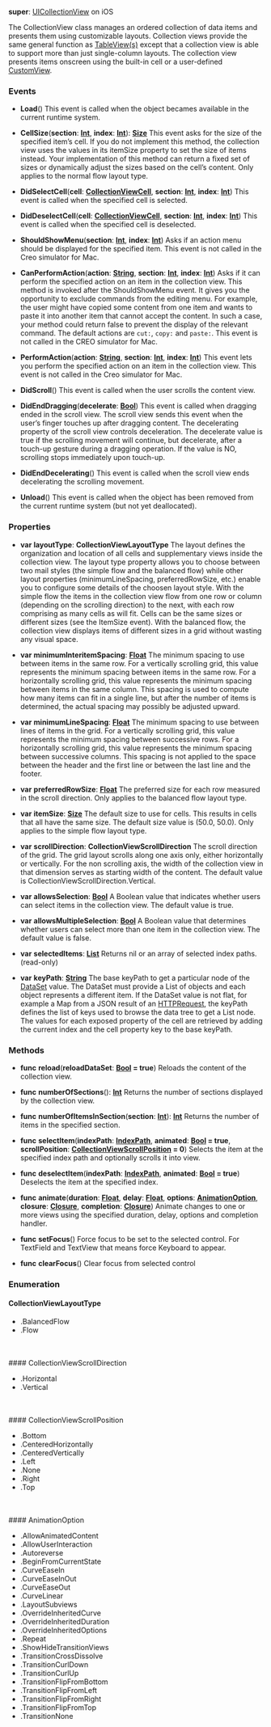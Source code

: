 **super**: [UICollectionView](UICollectionView.md) on iOS

The CollectionView class manages an ordered collection of data items and presents them using customizable layouts. Collection views provide the same general function as <a href="TableView.html">TableView(s)</a> except that a collection view is able to support more than just single-column layouts. The collection view presents items onscreen using the built-in cell or a user-defined <a href="CustomView.html">CustomView</a>.

### Events

* **Load**()
This event is called when the object becames available in the current runtime system.

* **CellSize**(**section**: <strong>[Int](../gravity/types.md)</strong>, **index**: <strong>[Int](../gravity/types.md)</strong>): <strong>[Size](size.md)</strong> 
This event asks for the size of the specified item’s cell. If you do not implement this method, the collection view uses the values in its itemSize property to set the size of items instead. Your implementation of this method can return a fixed set of sizes or dynamically adjust the sizes based on the cell’s content. Only applies to the normal flow layout type.

* **DidSelectCell**(**cell**: <strong>[CollectionViewCell](CollectionViewCell.md)</strong>, **section**: <strong>[Int](../gravity/types.md)</strong>, **index**: <strong>[Int](../gravity/types.md)</strong>)
This event is called when the specified cell is selected.

* **DidDeselectCell**(**cell**: <strong>[CollectionViewCell](CollectionViewCell.md)</strong>, **section**: <strong>[Int](../gravity/types.md)</strong>, **index**: <strong>[Int](../gravity/types.md)</strong>)
This event is called when the specified cell is deselected.

* **ShouldShowMenu**(**section**: <strong>[Int](../gravity/types.md)</strong>, **index**: <strong>[Int](../gravity/types.md)</strong>)
Asks if an action menu should be displayed for the specified item. This event is not called in the Creo simulator for Mac.

* **CanPerformAction**(**action**: <strong>[String](../gravity/types.md)</strong>, **section**: <strong>[Int](../gravity/types.md)</strong>, **index**: <strong>[Int](../gravity/types.md)</strong>)
Asks if it can perform the specified action on an item in the collection view. This method is invoked after the ShouldShowMenu event. It gives you the opportunity to exclude commands from the editing menu. For example, the user might have copied some content from one item and wants to paste it into another item that cannot accept the content. In such a case, your method could return false to prevent the display of the relevant command. The default actions are <code>cut:</code>, <code>copy:</code> and <code>paste:</code>. This event is not called in the CREO simulator for Mac.

* **PerformAction**(**action**: <strong>[String](../gravity/types.md)</strong>, **section**: <strong>[Int](../gravity/types.md)</strong>, **index**: <strong>[Int](../gravity/types.md)</strong>)
This event lets you perform the specified action on an item in the collection view. This event is not called in the Creo simulator for Mac.

* **DidScroll**()
This event is called when the user scrolls the content view.

* **DidEndDragging**(**decelerate**: <strong>[Bool](../gravity/types.md)</strong>)
This event is called when dragging ended in the scroll view. The scroll view sends this event when the user’s finger touches up after dragging content. The decelerating property of the scroll view controls deceleration. The decelerate value is true if the scrolling movement will continue, but decelerate, after a touch-up gesture during a dragging operation. If the value is NO, scrolling stops immediately upon touch-up.

* **DidEndDecelerating**()
This event is called when the scroll view ends decelerating the scrolling movement.

* **Unload**()
This event is called when the object has been removed from the current runtime system (but not yet deallocated).



### Properties

* **var** **layoutType**: **CollectionViewLayoutType**
The layout defines the organization and location of all cells and supplementary views inside the collection view. The layout type property allows you to choose between two mail styles (the simple flow and the balanced flow) while other layout properties (minimumLineSpacing, preferredRowSize, etc.) enable you to configure some details of the choosen layout style.
With the simple flow the items in the collection view flow from one row or column (depending on the scrolling direction) to the next, with each row comprising as many cells as will fit.  Cells can be the same sizes or different sizes (see the ItemSize event).
With the balanced flow, the collection view displays items of different sizes in a grid without wasting any visual space.

* **var** **minimumInteritemSpacing**: **[Float](../gravity/types.md)**
The minimum spacing to use between items in the same row. For a vertically scrolling grid, this value represents the minimum spacing between items in the same row. For a horizontally scrolling grid, this value represents the minimum spacing between items in the same column. This spacing is used to compute how many items can fit in a single line, but after the number of items is determined, the actual spacing may possibly be adjusted upward.

* **var** **minimumLineSpacing**: **[Float](../gravity/types.md)**
The minimum spacing to use between lines of items in the grid. For a vertically scrolling grid, this value represents the minimum spacing between successive rows. For a horizontally scrolling grid, this value represents the minimum spacing between successive columns. This spacing is not applied to the space between the header and the first line or between the last line and the footer.

* **var** **preferredRowSize**: **[Float](../gravity/types.md)**
The preferred size for each row measured in the scroll direction. Only applies to the balanced flow layout type.

* **var** **itemSize**: **[Size](size.md)**
The default size to use for cells. This results in cells that all have the same size. The default size value is (50.0, 50.0). Only applies to the simple flow layout type.

* **var** **scrollDirection**: **CollectionViewScrollDirection**
The scroll direction of the grid. The grid layout scrolls along one axis only, either horizontally or vertically. For the non scrolling axis, the width of the collection view in that dimension serves as starting width of the content. The default value is CollectionViewScrollDirection.Vertical.

* **var** **allowsSelection**: **[Bool](../gravity/types.md)**
A Boolean value that indicates whether users can select items in the collection view. The default value is true.

* **var** **allowsMultipleSelection**: **[Bool](../gravity/types.md)**
A Boolean value that determines whether users can select more than one item in the collection view. The default value is false.

* **var** **selectedItems**: **[List](../gravity/lists.md)**
Returns nil or an array of selected index paths. \(read-only\)

* **var** **keyPath**: **[String](../gravity/types.md)**
The base keyPath to get a particular node of the <a href="DataSet.html">DataSet</a> value. The DataSet must provide a List of objects and each object represents a different item. If the DataSet value is not flat, for example a Map from a JSON result of an <a href="HTTPRequest.html">HTTPRequest</a>, the keyPath defines the list of keys used to browse the data tree to get a List node. The values for each exposed property of the cell are retrieved by adding the current index and the cell property key to the base keyPath.



### Methods

* **func** **reload**(**reloadDataSet**: <strong>[Bool](../gravity/types.md) = true</strong>)
Reloads the content of the collection view.

* **func** **numberOfSections**(): <strong>[Int](../gravity/types.md)</strong> 
Returns the number of sections displayed by the collection view.

* **func** **numberOfItemsInSection**(**section**: <strong>[Int](../gravity/types.md)</strong>): <strong>[Int](../gravity/types.md)</strong> 
Returns the number of items in the specified section.

* **func** **selectItem**(**indexPath**: <strong>[IndexPath](IndexPath.md)</strong>, **animated**: <strong>[Bool](../gravity/types.md) = true</strong>, **scrollPosition**: <strong><a href="#_enum_CollectionViewScrollPosition">CollectionViewScrollPosition</a> = 0</strong>)
Selects the item at the specified index path and optionally scrolls it into view.

* **func** **deselectItem**(**indexPath**: <strong>[IndexPath](IndexPath.md)</strong>, **animated**: <strong>[Bool](../gravity/types.md) = true</strong>)
Deselects the item at the specified index.

* **func** **animate**(**duration**: <strong>[Float](../gravity/types.md)</strong>, **delay**: <strong>[Float](../gravity/types.md)</strong>, **options**: <strong><a href="#_enum_AnimationOption">AnimationOption</a></strong>, **closure**: <strong>[Closure](../gravity/closures.md)</strong>, **completion**: <strong>[Closure](../gravity/closures.md)</strong>)
Animate changes to one or more views using the specified duration, delay, options and completion handler.

* **func** **setFocus**()
Force focus to be set to the selected control. For TextField and TextView that means force Keyboard to appear.

* **func** **clearFocus**()
Clear focus from selected control





### Enumeration

#### CollectionViewLayoutType
 * .BalancedFlow
 * .Flow

<br><br>#### CollectionViewScrollDirection
 * .Horizontal
 * .Vertical

<br><br>#### CollectionViewScrollPosition
 * .Bottom
 * .CenteredHorizontally
 * .CenteredVertically
 * .Left
 * .None
 * .Right
 * .Top

<br><br>#### AnimationOption
 * .AllowAnimatedContent
 * .AllowUserInteraction
 * .Autoreverse
 * .BeginFromCurrentState
 * .CurveEaseIn
 * .CurveEaseInOut
 * .CurveEaseOut
 * .CurveLinear
 * .LayoutSubviews
 * .OverrideInheritedCurve
 * .OverrideInheritedDuration
 * .OverrideInheritedOptions
 * .Repeat
 * .ShowHideTransitionViews
 * .TransitionCrossDissolve
 * .TransitionCurlDown
 * .TransitionCurlUp
 * .TransitionFlipFromBottom
 * .TransitionFlipFromLeft
 * .TransitionFlipFromRight
 * .TransitionFlipFromTop
 * .TransitionNone

<br><br>

